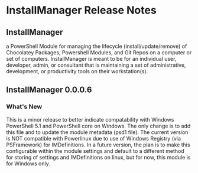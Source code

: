 # InstallManager Release Notes

## InstallManager

a PowerShell Module for managing the lifecycle (install/update/remove) of Chocolatey Packages, Powershell Modules, and Git Repos on a computer or set of computers.  InstallManager is meant to be for an individual user, developer, admin, or consultant that is maintaining a set of administrative, development, or productivity tools on their workstation(s).

## InstallManager 0.0.0.6

### What's New

This is a minor release to better indicate compatability with Windows PowerShell 5.1 and PowerShell core on Windows. The only change is to add this file and to update the module metadata (psd1 file).  The current version is NOT compatible with Powerlinux due to use of Windows Registry (via PSFramework) for IMDefinitions.  In a future version, the plan is to make this configurable within the module settings and default to a different method for storing of settings and IMDefinitions on linux, but for now, this module is for Windows only.
